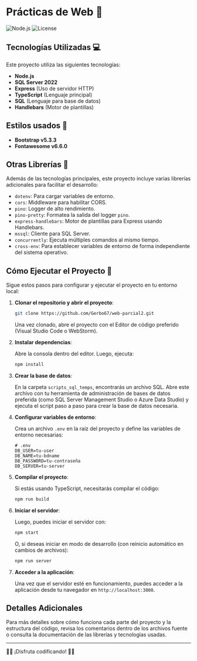 # Prácticas de Web 🍎

![Node.js](https://img.shields.io/badge/Node.js-v20.18.0-darkgreen)
![License](https://img.shields.io/badge/License-MIT-blue)

## Tecnologías Utilizadas 💻

Este proyecto utiliza las siguientes tecnologías:

- **Node.js**
- **SQL Server 2022**
- **Express** (Uso de servidor HTTP)
- **TypeScript** (Lenguaje principal)
- **SQL** (Lenguaje para base de datos)
- **Handlebars** (Motor de plantillas)

## Estilos usados 🎨

- **Bootstrap v5.3.3**
- **Fontawesome v6.6.0**

## Otras Librerías 📕

Además de las tecnologías principales, este proyecto incluye varias librerías adicionales para facilitar el desarrollo:

- `dotenv`: Para cargar variables de entorno.
- `cors`: Middleware para habilitar CORS.
- `pino`: Logger de alto rendimiento.
- `pino-pretty`: Formatea la salida del logger `pino`.
- `express-handlebars`: Motor de plantillas para Express usando Handlebars.
- `mssql`: Cliente para SQL Server.
- `concurrently`: Ejecuta múltiples comandos al mismo tiempo.
- `cross-env`: Para establecer variables de entorno de forma independiente del sistema operativo.

## Cómo Ejecutar el Proyecto 🤔

Sigue estos pasos para configurar y ejecutar el proyecto en tu entorno local:

1. **Clonar el repositorio y abrir el proyecto**:

    ```bash
    git clone https://github.com/Gerbo67/web-parcial2.git
    ```

   Una vez clonado, abre el proyecto con el Editor de código preferido (Visual Studio Code o WebStorm).

2. **Instalar dependencias**:

   Abre la consola dentro del editor. Luego, ejecuta:

    ```bash
    npm install
    ```
3. **Crear la base de datos**:

   En la carpeta `scripts_sql_temps`, encontrarás un archivo SQL. Abre este archivo con tu herramienta de 
   administración de bases de datos preferida (como SQL Server Management Studio o Azure Data Studio) y ejecuta el script paso a paso para crear la base de datos necesaria.

4. **Configurar variables de entorno**:

   Crea un archivo `.env` en la raíz del proyecto y define las variables de entorno necesarias:

    ```plaintext
    # .env 
    DB_USER=tu-user
    DB_NAME=tu-bdname
    DB_PASSWORD=tu-contraseña
    DB_SERVER=tu-server
    ```

5. **Compilar el proyecto**:

   Si estás usando TypeScript, necesitarás compilar el código:

    ```bash
    npm run build
    ```

6. **Iniciar el servidor**:

   Luego, puedes iniciar el servidor con:

    ```bash
    npm start
    ```

   O, si deseas iniciar en modo de desarrollo (con reinicio automático en cambios de archivos):

    ```bash
    npm run server
    ```

7. **Acceder a la aplicación**:

   Una vez que el servidor esté en funcionamiento, puedes acceder a la aplicación desde tu navegador en `http://localhost:3000`.

## Detalles Adicionales

Para más detalles sobre cómo funciona cada parte del proyecto y la estructura del código, revisa los comentarios dentro de los archivos fuente o consulta la documentación de las librerías y tecnologías usadas.

---

🥳💃 ¡Disfruta codificando! 💃🥳
